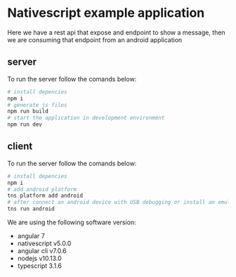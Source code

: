# Nativescript example application
Here we have a rest api that expose and endpoint to show a message, then we are consuming that endpoint from an android application

## server
To run the server follow the comands below:
```bash
# install depencies
npm i
# generate js files
npm run build
# start the application in development environment
npm run dev
```
## client
To run the server follow the comands below:
```bash
# install depencies
npm i
# add android platform
tns platform add android
# after connect an android device with USB debugging or install an emulator of android
tns run android

```

We are using the following software version:

* angular 7
* nativescript v5.0.0
* angular cli v7.0.6
* nodejs v10.13.0
* typescript 3.1.6